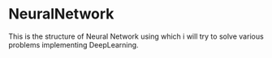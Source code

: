 # NeuralNetwork
This is the structure of Neural Network using which i will try to solve various problems implementing DeepLearning.
